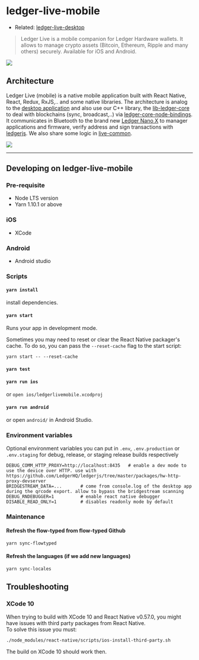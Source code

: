 # ledger-live-mobile

- Related: [ledger-live-desktop](https://github.com/LedgerHQ/ledger-live-desktop)

> Ledger Live is a mobile companion for Ledger Hardware wallets. It allows to manage crypto assets (Bitcoin, Ethereum, Ripple and many others) securely. Available for iOS and Android.

![](https://user-images.githubusercontent.com/211411/51758554-42edb980-20c6-11e9-89f0-308949a760d6.png)

## Architecture

Ledger Live (mobile) is a native mobile application built with React Native, React, Redux, RxJS,.. and some native libraries. The architecture is analog to the [desktop application](<](https://github.com/LedgerHQ/ledger-live-desktop)>) and also use our C++ library, the [lib-ledger-core](https://github.com/LedgerHQ/lib-ledger-core) to deal with blockchains (sync, broadcast,..) via [ledger-core-node-bindings](https://github.com/LedgerHQ/lib-ledger-core-react-native-bindings). It communicates in Bluetooth to the brand new [Ledger Nano X](https://www.ledger.com/pages/ledger-nano-x) to manager applications and firmware, verify address and sign transactions with [ledgerjs](https://github.com/LedgerHQ/ledgerjs). We also share some logic in [live-common](https://github.com/LedgerHQ/ledger-live-common).

![](https://user-images.githubusercontent.com/211411/51758555-43865000-20c6-11e9-8ac9-06787ebb49eb.png)

---

## Developing on ledger-live-mobile

### Pre-requisite

- Node LTS version
- Yarn 1.10.1 or above

### iOS

- XCode

### Android

- Android studio

### Scripts

#### `yarn install`

install dependencies.

#### `yarn start`

Runs your app in development mode.

Sometimes you may need to reset or clear the React Native packager's cache. To do so, you can pass the `--reset-cache` flag to the start script:

```
yarn start -- --reset-cache
```

#### `yarn test`

#### `yarn run ios`

or `open ios/ledgerlivemobile.xcodproj`

#### `yarn run android`

or open `android/` in Android Studio.

### Environment variables

Optional environment variables you can put in `.env`, `.env.production` or `.env.staging` for debug, release, or staging release builds respectively

```
DEBUG_COMM_HTTP_PROXY=http://localhost:8435   # enable a dev mode to use the device over HTTP. use with https://github.com/LedgerHQ/ledgerjs/tree/master/packages/hw-http-proxy-devserver
BRIDGESTREAM_DATA=...       # come from console.log of the desktop app during the qrcode export. allow to bypass the bridgestream scanning
DEBUG_RNDEBUGGER=1          # enable react native debugger
DISABLE_READ_ONLY=1         # disables readonly mode by default
```

### Maintenance

#### Refresh the flow-typed from flow-typed Github

```
yarn sync-flowtyped
```

#### Refresh the languages (if we add new languages)

```
yarn sync-locales
```

## Troubleshooting

### XCode 10

When trying to build with XCode 10 and React Native v0.57.0, you might have issues with third party packages from React Native.  
To solve this issue you must:

```sh
./node_modules/react-native/scripts/ios-install-third-party.sh
```

The build on XCode 10 should work then.
